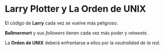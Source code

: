 # Larry Plotter y La Orden de UNIX

El código de **Larry** cada vez se vuelve más peligroso.

**Ballmermort** y sus *followers* tienen cada vez más poder y *retweets*.

La **Orden de UNIX** deberá enfrentarse a ellos por la *neutralidad de la red*. 
